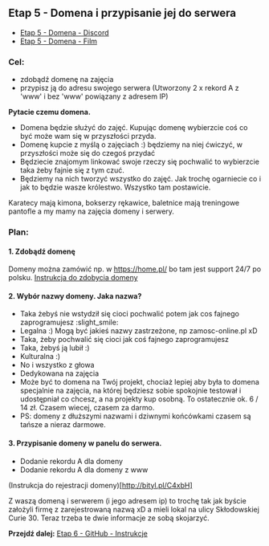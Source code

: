 ## Etap 5 - Domena i przypisanie jej do serwera

- [Etap 5 - Domena - Discord](https://discord.gg/2hybu9EADx)
- [Etap 5 - Domena - Film](http://bityl.pl/okM6J)

### Cel:
- zdobądź domenę na zajęcia
- przypisz ją do adresu swojego serwera (Utworzony 2 x rekord A z 'www' i bez 'www' powiązany z adresem IP)

**Pytacie czemu domena.** 
- Domena będzie służyć do zajęć. Kupując domenę wybierzcie coś co być może wam się w przyszłości przyda.
- Domenę kupcie z myślą o zajęciach :) będziemy na niej ćwiczyć, w przyszłości może się do czegoś przydać
- Będziecie znajomym linkować swoje rzeczy się pochwalić to wybierzcie taka żeby fajnie się z tym czuć.
- Będziemy na nich tworzyć wszystko do zajęć. Jak trochę ogarniecie co i jak to będzie wasze królestwo. Wszystko tam postawicie.

Karatecy mają kimona, bokserzy rękawice, baletnice mają treningowe pantofle a my mamy na zajęcia domeny i serwery.


### Plan:

#### 1. Zdobądź domenę

Domeny można zamówić np. w https://home.pl/ bo tam jest support 24/7 po polsku. [Instrukcja do zdobycia domeny](http://bityl.pl/KW7vp)

#### 2. Wybór nazwy domeny. Jaka nazwa?
- Taka żebyś nie wstydził się cioci pochwalić potem jak cos fajnego zaprogramujesz :slight_smile:
- Legalna :) Mogą być jakieś nazwy zastrzeżone, np zamosc-online.pl xD
- Taka, żeby pochwalić się cioci jak coś fajnego zaprogramujesz
- Taka, żebyś ją lubił :)
- Kulturalna :)
- No i wszystko z głowa
- Dedykowana na zajęcia
- Może być to domena na Twój projekt, chociaż lepiej aby była to domena specjalnie na zajęcia, na której będziesz  sobie spokojnie testował i udostępniał co chcesz, a na projekty kup osobną. To ostatecznie ok. 6 / 14 zł. Czasem wiecej, czasem za darmo.
- PS: domeny z dłuższymi nazwami i dziwnymi końcówkami czasem są tańsze a nieraz darmowe.

#### 3. Przypisanie domeny w panelu do serwera.
- Dodanie rekordu A dla domeny
- Dodanie rekordu A dla domeny z www

(Instrukcja do rejestracji domeny)[http://bityl.pl/C4xbH]

Z waszą domeną i serwerem (i jego adresem ip) to trochę tak jak byście założyli firmę z zarejestrowaną nazwą xD a mieli lokal na ulicy Skłodowskiej Curie 30. Teraz trzeba te dwie informacje ze sobą skojarzyć.




**Przejdź dalej:** [Etap 6 - GitHub - Instrukcje](http://bityl.pl/wwI8j)
